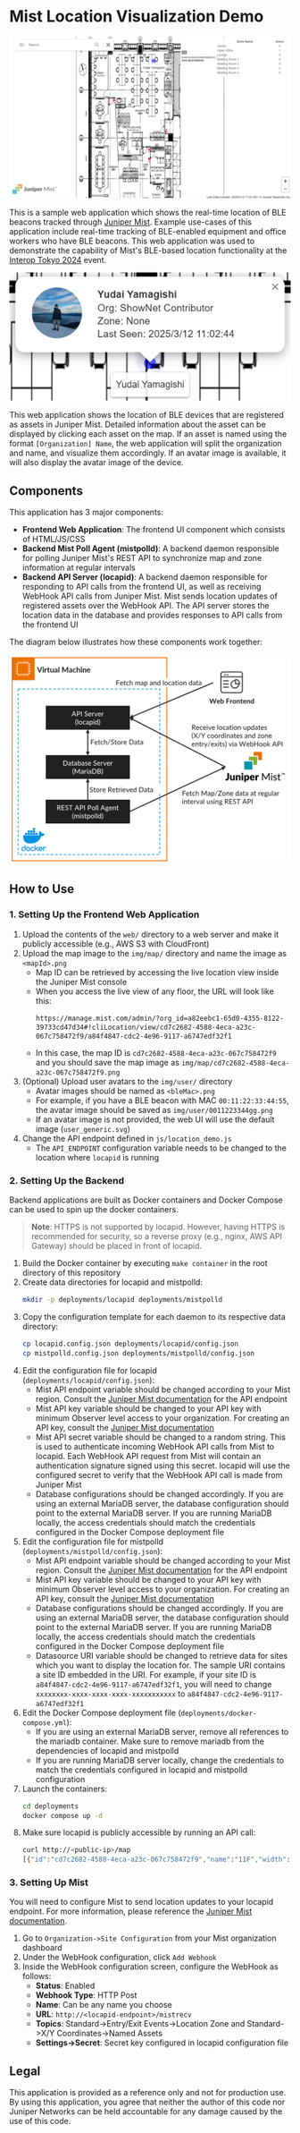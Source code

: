 # Mist Location Visualization Demo

![screenshot-main-screen](./docs/screenshot-main-screen.png)

This is a sample web application which shows the real-time location of BLE beacons tracked through [Juniper Mist](https://www.juniper.net/us/en/products/mist-ai.html).
Example use-cases of this application include real-time tracking of BLE-enabled equipment and office workers who have BLE beacons.
This web application was used to demonstrate the capability of Mist's BLE-based location functionality at the [Interop Tokyo 2024](https://www.interop.jp/) event.

![screenshot-user-popup](./docs/screenshot-user-popup.png)

This web application shows the location of BLE devices that are registered as assets in Juniper Mist.
Detailed information about the asset can be displayed by clicking each asset on the map.
If an asset is named using the format `[Organization] Name`, the web application will split the organization and name, and visualize them accordingly.
If an avatar image is available, it will also display the avatar image of the device.

## Components

This application has 3 major components:

- **Frontend Web Application**: The frontend UI component which consists of HTML/JS/CSS
- **Backend Mist Poll Agent (mistpolld)**: A backend daemon responsible for polling Juniper Mist's REST API to synchronize map and zone information at regular intervals
- **Backend API Server (locapid)**: A backend daemon responsible for responding to API calls from the frontend UI, as well as receiving WebHook API calls from Juniper Mist. Mist sends location updates of registered assets over the WebHook API. The API server stores the location data in the database and provides responses to API calls from the frontend UI

The diagram below illustrates how these components work together:

![component-diagram](./docs/component-diagram.png)

## How to Use

### 1. Setting Up the Frontend Web Application

1. Upload the contents of the `web/` directory to a web server and make it publicly accessible (e.g., AWS S3 with CloudFront)
2. Upload the map image to the `img/map/` directory and name the image as `<mapId>.png`
   - Map ID can be retrieved by accessing the live location view inside the Juniper Mist console
   - When you access the live view of any floor, the URL will look like this:
     ```
     https://manage.mist.com/admin/?org_id=a82eebc1-65d0-4355-8122-39733cd47d34#!cliLocation/view/cd7c2682-4588-4eca-a23c-067c758472f9/a84f4847-cdc2-4e96-9117-a6747edf32f1
     ```
   - In this case, the map ID is `cd7c2682-4588-4eca-a23c-067c758472f9` and you should save the map image as `img/map/cd7c2682-4588-4eca-a23c-067c758472f9.png`
3. (Optional) Upload user avatars to the `img/user/` directory
   - Avatar images should be named as `<bleMac>.png`
   - For example, if you have a BLE beacon with MAC `00:11:22:33:44:55`, the avatar image should be saved as `img/user/0011223344gg.png`
   - If an avatar image is not provided, the web UI will use the default image (`user_generic.svg`)
4. Change the API endpoint defined in `js/location_demo.js`
   - The `API_ENDPOINT` configuration variable needs to be changed to the location where `locapid` is running

### 2. Setting Up the Backend

Backend applications are built as Docker containers and Docker Compose can be used to spin up the docker containers.

> **Note**: HTTPS is not supported by locapid. However, having HTTPS is recommended for security, so a reverse proxy (e.g., nginx, AWS API Gateway) should be placed in front of locapid.

1. Build the Docker container by executing `make container` in the root directory of this repository
2. Create data directories for locapid and mistpolld:
   ```bash
   mkdir -p deployments/locapid deployments/mistpolld
   ```
3. Copy the configuration template for each daemon to its respective data directory:
   ```bash
   cp locapid.config.json deployments/locapid/config.json
   cp mistpolld.config.json deployments/mistpolld/config.json
   ```
4. Edit the configuration file for locapid (`deployments/locapid/config.json`):
   - Mist API endpoint variable should be changed according to your Mist region.
     Consult the [Juniper Mist documentation](https://www.juniper.net/documentation/us/en/software/mist/automation-integration/topics/topic-map/api-endpoint-url-global-regions.html) for the API endpoint
   - Mist API key variable should be changed to your API key with minimum Observer level access to your organization.
     For creating an API key, consult the [Juniper Mist documentation](https://www.juniper.net/documentation/us/en/software/mist/automation-integration/topics/task/create-token-for-rest-api.html#task_e15_krd_qjb)
   - Mist API secret variable should be changed to a random string. This is used to authenticate incoming WebHook API calls from Mist to locapid. Each WebHook API request from Mist will contain an authentication signature signed using this secret. locapid will use the configured secret to verify that the WebHook API call is made from Juniper Mist
   - Database configurations should be changed accordingly. If you are using an external MariaDB server, the database configuration should point to the external MariaDB server. If you are running MariaDB locally, the access credentials should match the credentials configured in the Docker Compose deployment file
5. Edit the configuration file for mistpolld (`deployments/mistpolld/config.json`):
   - Mist API endpoint variable should be changed according to your Mist region.
     Consult the [Juniper Mist documentation](https://www.juniper.net/documentation/us/en/software/mist/automation-integration/topics/topic-map/api-endpoint-url-global-regions.html) for the API endpoint
   - Mist API key variable should be changed to your API key with minimum Observer level access to your organization.
     For creating an API key, consult the [Juniper Mist documentation](https://www.juniper.net/documentation/us/en/software/mist/automation-integration/topics/task/create-token-for-rest-api.html#task_e15_krd_qjb)
   - Database configurations should be changed accordingly. If you are using an external MariaDB server, the database configuration should point to the external MariaDB server. If you are running MariaDB locally, the access credentials should match the credentials configured in the Docker Compose deployment file
   - Datasource URI variable should be changed to retrieve data for sites which you want to display the location for. The sample URI contains a site ID embedded in the URI. For example, if your site ID is `a84f4847-cdc2-4e96-9117-a6747edf32f1`, you will need to change `xxxxxxxx-xxxx-xxxx-xxxx-xxxxxxxxxxx` to `a84f4847-cdc2-4e96-9117-a6747edf32f1`
6. Edit the Docker Compose deployment file (`deployments/docker-compose.yml`):
   - If you are using an external MariaDB server, remove all references to the mariadb container. Make sure to remove mariadb from the dependencies of locapid and mistpolld
   - If you are running MariaDB server locally, change the credentials to match the credentials configured in locapid and mistpolld configuration
7. Launch the containers:
   ```bash
   cd deployments
   docker compose up -d
   ```
8. Make sure locapid is publicly accessible by running an API call:
   ```bash
   curl http://<public-ip>/map
   [{"id":"cd7c2682-4588-4eca-a23c-067c758472f9","name":"11F","width":1005,"height":1303}]
   ```

### 3. Setting Up Mist

You will need to configure Mist to send location updates to your locapid endpoint.
For more information, please reference the [Juniper Mist documentation](https://www.juniper.net/documentation/us/en/software/mist/automation-integration/topics/concept/webhooks-configure-portal.html).

1. Go to `Organization->Site Configuration` from your Mist organization dashboard
2. Under the WebHook configuration, click `Add Webhook`
3. Inside the WebHook configuration screen, configure the WebHook as follows:
   - **Status**: Enabled
   - **Webhook Type**: HTTP Post
   - **Name**: Can be any name you choose
   - **URL**: `http://<locapid-endpoint>/mistrecv`
   - **Topics**: Standard->Entry/Exit Events->Location Zone and Standard->X/Y Coordinates->Named Assets
   - **Settings->Secret**: Secret key configured in locapid configuration file

## Legal

This application is provided as a reference only and not for production use. By using this application, you agree that neither the author of this code nor Juniper Networks can be held accountable for any damage caused by the use of this code.

